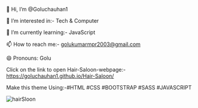 👋 Hi, I’m @Goluchauhan1

👀 I’m interested in:- Tech & Computer

🌱 I’m currently learning:- JavaScript

📫 How to reach me:- golukumarmpr2003@gmail.com

😄 Pronouns: Golu

Click on the link to open Hair-Saloon-webpage:- https://goluchauhan1.github.io/Hair-Saloon/

Make this theme Using:-#HTML #CSS #BOOTSTRAP #SASS #JAVASCRIPT

![hairSloon](https://github.com/Goluchauhan1/Hair-Saloon/assets/169231998/497d1255-2eea-4dff-bac0-fde7fc3accf3)

